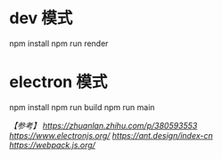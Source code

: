 # dev 模式
npm install
npm run render

# electron 模式
npm install
npm run build
npm run main
 
*【参考】*
*https://zhuanlan.zhihu.com/p/380593553*
*https://www.electronjs.org/*
*https://ant.design/index-cn*
*https://webpack.js.org/*